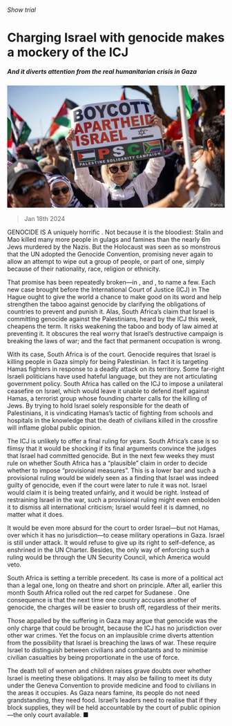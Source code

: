 ###### Show trial

# Charging Israel with genocide makes a mockery of the ICJ 

##### And it diverts attention from the real humanitarian crisis in Gaza 

![image](images/20240120_LDP501.jpg) 

> Jan 18th 2024 

GENOCIDE IS A uniquely horrific . Not because it is the bloodiest: Stalin and Mao killed many more people in gulags and famines than the nearly 6m Jews murdered by the Nazis. But the Holocaust was seen as so monstrous that the UN adopted the Genocide Convention, promising never again to allow an attempt to wipe out a group of people, or part of one, simply because of their nationality, race, religion or ethnicity.

That promise has been repeatedly broken—in ,  and , to name a few. Each new case brought before the International Court of Justice (ICJ) in The Hague ought to give the world a chance to make good on its word and help strengthen the taboo against genocide by clarifying the obligations of countries to prevent and punish it. Alas, South Africa’s claim that Israel is committing genocide against the Palestinians, heard by the ICJ this week, cheapens the term. It risks weakening the taboo and body of law aimed at preventing it. It obscures the real worry that Israel’s destructive campaign is breaking the laws of war; and the fact that permanent occupation is wrong.

With its case, South Africa is  of the court. Genocide requires that Israel is killing people in Gaza simply for being Palestinian. In fact it is targeting Hamas fighters in response to a deadly attack on its territory. Some far-right Israeli politicians have used hateful language, but they are not articulating government policy. South Africa has called on the ICJ to impose a unilateral ceasefire on Israel, which would leave it unable to defend itself against Hamas, a terrorist group whose founding charter calls for the killing of Jews. By trying to hold Israel solely responsible for the death of Palestinians, it is vindicating Hamas’s tactic of fighting from schools and hospitals in the knowledge that the death of civilians killed in the crossfire will inflame global public opinion. 

The ICJ is unlikely to offer a final ruling for years. South Africa’s case is so flimsy that it would be shocking if its final arguments convince the judges that Israel had committed genocide. But in the next few weeks they must rule on whether South Africa has a “plausible” claim in order to decide whether to impose “provisional measures”. This is a lower bar and such a provisional ruling would be widely seen as a finding that Israel was indeed guilty of genocide, even if the court were later to rule it was not. Israel would claim it is being treated unfairly, and it would be right. Instead of restraining Israel in the war, such a provisional ruling might even embolden it to dismiss all international criticism; Israel would feel it is damned, no matter what it does. 

It would be even more absurd for the court to order Israel—but not Hamas, over which it has no jurisdiction—to cease military operations in Gaza. Israel is still under attack. It would refuse to give up its right to self-defence, as enshrined in the UN Charter. Besides, the only way of enforcing such a ruling would be through the UN Security Council, which America would veto. 

South Africa is setting a terrible precedent. Its case is more of a political act than a legal one, long on theatre and short on principle. After all, earlier this month South Africa rolled out the red carpet for Sudanese . One consequence is that the next time one country accuses another of genocide, the charges will be easier to brush off, regardless of their merits.

Those appalled by the suffering in Gaza may argue that genocide was the only charge that could be brought, because the ICJ has no jurisdiction over other war crimes. Yet the focus on an implausible crime diverts attention from the possibility that Israel is breaching the laws of war. These require Israel to distinguish between civilians and combatants and to minimise civilian casualties by being proportionate in the use of force. 

The death toll of women and children raises grave doubts over whether Israel is meeting these obligations. It may also be failing to meet its duty under the Geneva Convention to provide medicine and food to civilians in the areas it occupies. As Gaza nears famine, its people do not need grandstanding, they need food. Israel’s leaders need to realise that if they block supplies, they will be held accountable by the court of public opinion—the only court available. ■

